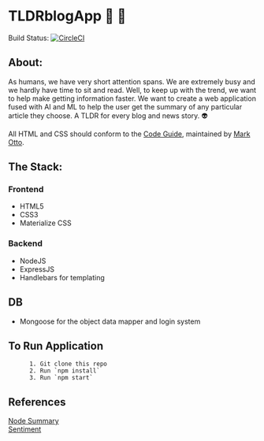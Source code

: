 # TLDRblogApp :page_facing_up: :newspaper:

Build Status: [![CircleCI](https://circleci.com/gh/AcAntellAno/TLDRblogApp.svg?style=svg)](https://circleci.com/gh/AcAntellAno/TLDRblogApp)
<br>

## About:

As humans, we have very short attention spans. We are extremely busy and we hardly have time to sit and read. Well, to keep up with the trend, we want to help make getting information faster. We want to create a web application fused with AI and ML to help the user get the summary of any particular article they choose. A TLDR for every blog and news story. :alien:

All HTML and CSS should conform to the [Code Guide](https://github.com/mdo/code-guide), maintained by [Mark Otto](https://github.com/mdo).

## The Stack:

### Frontend

- HTML5
- CSS3
- Materialize CSS

### Backend

- NodeJS
- ExpressJS
- Handlebars for templating

## DB

- Mongoose for the object data mapper and login system

## To Run Application

          1. Git clone this repo
          2. Run `npm install`
          3. Run `npm start`

## References

[Node Summary](https://github.com/jbrooksuk/node-summary) <br>
[Sentiment](https://www.npmjs.com/package/sentiment)
